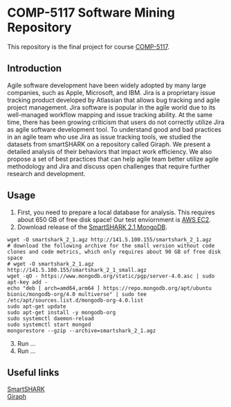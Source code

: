 # COMP-5117 Software Mining Repository
This repository is the final project for course <a href="http://olgabaysal.com/teaching/fall22/comp5117_f22.html">COMP-5117</a>.

## Introduction
Agile software development have been widely adopted by many large companies, such as Apple, Microsoft, and IBM. Jira is a proprietary issue tracking product developed
by Atlassian that allows bug tracking and agile project
management. Jira software is popular in the agile world due to
its well-managed workflow mapping and issue tracking ability.
At the same time, there has been growing criticism that users do
not correctly utilize Jira as agile software development tool. To
understand good and bad practices in an agile team who use Jira
as issue tracking tools, we studied the datasets from
smartSHARK on a repository called Giraph. We present a
detailed analysis of their behaviors that impact work efficiency.
We also propose a set of best practices that can help agile team
better utilize agile methodology and Jira and discuss open
challenges that require further research and development.

## Usage
1. First, you need to prepare a local database for analysis. This requires about 650 GB of free disk space! Our test enviornment is <a href="https://aws.amazon.com/ec2/">AWS EC2</a>.
2. Download release of the <a href="https://smartshark.github.io/dbreleases/">SmartSHARK 2.1 MongoDB</a>.
```
wget -O smartshark_2_1.agz http://141.5.100.155/smartshark_2_1.agz
# download the following archive for the small version without code clones and code metrics, which only requires about 90 GB of free disk space
# wget -O smartshark_2_1.agz http://141.5.100.155/smartshark_2_1_small.agz
wget -qO - https://www.mongodb.org/static/pgp/server-4.0.asc | sudo apt-key add -
echo "deb [ arch=amd64,arm64 ] https://repo.mongodb.org/apt/ubuntu bionic/mongodb-org/4.0 multiverse" | sudo tee /etc/apt/sources.list.d/mongodb-org-4.0.list
sudo apt-get update
sudo apt-get install -y mongodb-org
sudo systemctl daemon-reload
sudo systemctl start mongod
mongorestore --gzip --archive=smartshark_2_1.agz
```
3. Run ...
4. Run ...


## Useful links
<a href="https://smartshark.github.io/dbreleases/">SmartSHARK</a><br>
<a href="https://giraph.apache.org/">Giraph</a><br>
